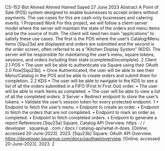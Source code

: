 CS-152-Bot
Ahmed Ahmed
Hamed Sayed
27 June 2023
Abstract
A Point of Sale (POS) system designed to enable businesses to accept orders without
payments. The use cases for this are cash-only businesses and catering events.
1 Proposed Work
For this project, we will follow a client-server model where the server will maintain the state
of the orders and menu items and be the source of truth. The client will need two main
”applications” to satisfy these use cases. The first is the POS where the user’s Catalog/Menu
items [Squ23a] are displayed and orders are submitted and the second is the order screen,
often referred to as a ”Kitchen Display System” (KDS). The server will be responsible
for maintaining the user’s menu, square tokens, sessions, and orders including their state
(completed/incomplete).
2 Client
2.1 POS
• The user will be able to authenticate via Square using their OAuth 2.0 flow[Squ23b].
• Once Authenticated, the user will be able to see their Menu/Catalog in the POS and be
able to create orders and submit them for completion.
2.2 KDS
• The user will be able to navigate to the KDS to see a list of all the orders submitted in
a FIFO (First In First Out) order.
• The user will be able to mark items as completed.
• The user will be able to view a list of all the completed orders.
3 Server
• Redirect endpoint to store the user’s tokens.
• Validate the user’s session token for every protected endpoint.
1
• Endpoint to fetch the user’s menu.
• Endpoint to create an order.
• Endpoint to fetch the orders that are not completed.
• Endpoint to mark an order as completed.
• Endpoint to fetch completed orders.
• Endpoint to generate a report
References
[Squ23a] Square. Catalog API Overview. https : / / developer . squareup . com / docs /
catalog-api/what-it-does. [Online; accessed 20-June-2023]. 2023.
[Squ23b] Square. OAuth API Overview. https://developer.squareup.com/docs/oauthapi/overview. [Online; accessed 20-June-2023]. 2023.
2
